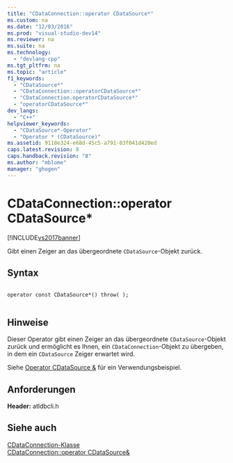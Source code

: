 ```yaml
---
title: "CDataConnection::operator CDataSource*"
ms.custom: na
ms.date: "12/03/2016"
ms.prod: "visual-studio-dev14"
ms.reviewer: na
ms.suite: na
ms.technology: 
  - "devlang-cpp"
ms.tgt_pltfrm: na
ms.topic: "article"
f1_keywords: 
  - "CDataSource*"
  - "CDataConnection::operatorCDataSource*"
  - "CDataConnection.operatorCDataSource*"
  - "operatorCDataSource*"
dev_langs: 
  - "C++"
helpviewer_keywords: 
  - "CDataSource*-Operator"
  - "Operator * (CDataSource)"
ms.assetid: 9118e324-e68d-45c5-a791-03f041d420ed
caps.latest.revision: 8
caps.handback.revision: "8"
ms.author: "mblome"
manager: "ghogen"
---
```

# CDataConnection::operator CDataSource*
[!INCLUDE[vs2017banner](../../assembler/inline/includes/vs2017banner.md)]

Gibt einen Zeiger an das übergeordnete `CDataSource`\-Objekt zurück.  
  
## Syntax  
  
```  
  
operator const CDataSource*() throw( );  
  
```  
  
## Hinweise  
 Dieser Operator gibt einen Zeiger an das übergeordnete `CDataSource`\-Objekt zurück und ermöglicht es Ihnen, ein `CDataConnection`\-Objekt zu übergeben, in dem ein `CDataSource` Zeiger erwartet wird.  
  
 Siehe [Operator CDataSource &](../../data/oledb/cdataconnection-operator-cdatasource-amp.md) für ein Verwendungsbeispiel.  
  
## Anforderungen  
 **Header:** atldbcli.h  
  
## Siehe auch  
 [CDataConnection\-Klasse](../../data/oledb/cdataconnection-class.md)   
 [CDataConnection::operator CDataSource&](../../data/oledb/cdataconnection-operator-cdatasource-amp.md)